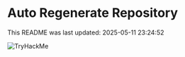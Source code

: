 # Auto Regenerate Repository

This README was last updated: 2025-05-11 23:24:52

 ![TryHackMe](https://tryhackme.com/badge/533634)